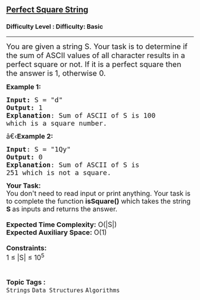 <h2><a href="https://www.geeksforgeeks.org/problems/perfect-square-string5914/1">Perfect Square String</a></h2><h3>Difficulty Level : Difficulty: Basic</h3><hr><div class="problems_problem_content__Xm_eO"><p><span style="font-size:20px">You are given a string S. Your task is to determine if the sum of ASCII values of all character results in a perfect square or not. If it is a&nbsp;perfect square then the answer is 1, otherwise 0.</span></p>

<p><span style="font-size:18px"><strong>Example 1:</strong></span></p>

<pre><span style="font-size:18px"><strong>Input: </strong>S = "d"
<strong>Output:</strong> 1
<strong>Explanation</strong>: Sum of ASCII of S is 100 
which is a square number.</span></pre>

<p><span style="font-size:18px">â€‹<strong>Example 2:</strong></span></p>

<pre><span style="font-size:18px"><strong>Input</strong>: S = "1Qy"
<strong>Output:</strong> 0
<strong>Explanation</strong>: Sum of ASCII of S is
251 which is not a square.
</span></pre>

<p><span style="font-size:18px"><strong>Your Task:&nbsp;&nbsp;</strong><br>
You don't need to read input or print anything. Your task is to complete the function&nbsp;<strong>isSquare()</strong>&nbsp;which takes the string <strong>S </strong>as inputs and returns the answer.<br>
<br>
<strong>Expected Time Complexity:</strong>&nbsp;O(|S|)<br>
<strong>Expected Auxiliary Space:</strong>&nbsp;O(1)<br>
<br>
<strong>Constraints:</strong><br>
1 ≤ |S| ≤&nbsp;10<sup>5</sup></span></p>
</div><br><p><span style=font-size:18px><strong>Topic Tags : </strong><br><code>Strings</code>&nbsp;<code>Data Structures</code>&nbsp;<code>Algorithms</code>&nbsp;